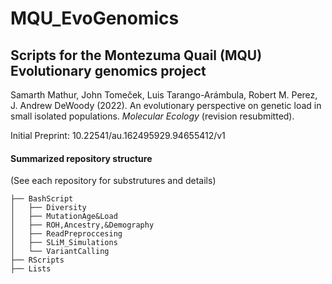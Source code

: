 # MQU_EvoGenomics
## Scripts for the Montezuma Quail (MQU) Evolutionary genomics project

Samarth Mathur, John Tomeček, Luis Tarango-Arámbula, Robert M. Perez, J. Andrew DeWoody (2022). 
An evolutionary perspective on genetic load in small isolated populations. *_Molecular Ecology_* (revision resubmitted).

Initial Preprint: 10.22541/au.162495929.94655412/v1

#### Summarized repository structure 
(See each repository for substrutures and details)

```
├── BashScript
│   ├── Diversity
│   ├── MutationAge&Load
│   ├── ROH,Ancestry,&Demography
│   ├── ReadPreproccesing
│   ├── SLiM_Simulations
│   └── VariantCalling
├── RScripts
├── Lists


```